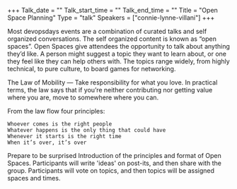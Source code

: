 +++
Talk_date = ""
Talk_start_time = ""
Talk_end_time = ""
Title = "Open Space Planning"
Type = "talk"
Speakers = ["connie-lynne-villani"]
+++

Most devopsdays events are a combination of curated talks and self organized conversations. The self organized content is known as “open spaces”. Open Spaces give attendees the opportunity to talk about anything they’d like. A person might suggest a topic they want to learn about, or one they feel like they can help others with. The topics range widely, from highly technical, to pure culture, to board games for networking.

The Law of Mobility — Take responsibility for what you love. In practical terms, the law says that if you’re neither contributing nor getting value where you are, move to somewhere where you can.

From the law flow four principles:

    Whoever comes is the right people
    Whatever happens is the only thing that could have
    Whenever it starts is the right time
    When it’s over, it’s over
Prepare to be surprised
Introduction of the principles and format of Open Spaces. Participants will write 'ideas' on post-its, and then share with the group. Participants will vote on topics, and then topics will be assigned spaces and times.
